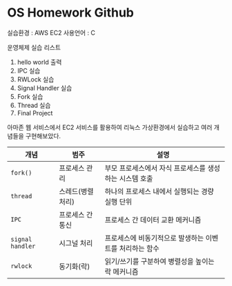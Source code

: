 # OS Homework Github

실습환경 : AWS EC2
사용언어 : C

운영체제 실습 리스트

1. hello world 출력
2. IPC 실습
3. RWLock 실습
4. Signal Handler 실습
5. Fork 실습
6. Thread 실습
7. Final Project

아마존 웹 서비스에서 EC2 서비스를 활용하여 리눅스 가상환경에서 실습하고 여러 개념들을 구현해보았다.

| 개념             | 범주               | 설명 |
|------------------|--------------------|------|
| `fork()`         | 프로세스 관리        | 부모 프로세스에서 자식 프로세스를 생성하는 시스템 호출 |
| `thread`         | 스레드(병렬 처리)    | 하나의 프로세스 내에서 실행되는 경량 실행 단위 |
| `IPC`            | 프로세스 간 통신     | 프로세스 간 데이터 교환 메커니즘 |
| `signal handler` | 시그널 처리          | 프로세스에 비동기적으로 발생하는 이벤트를 처리하는 함수 |
| `rwlock`         | 동기화(락)           | 읽기/쓰기를 구분하여 병렬성을 높이는 락 메커니즘 |
